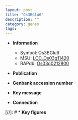 ```yaml
---
layout: post
title: "Os3BGlu6"
description: ""
category: genes
tags: 
---
```


* **Information**  
    + Symbol: Os3BGlu6  
    + MSU: [LOC_Os03g11420](http://rice.uga.edu/cgi-bin/ORF_infopage.cgi?orf=LOC_Os03g11420)  
    + RAPdb: [Os03g0212800](http://rapdb.dna.affrc.go.jp/viewer/gbrowse_details/irgsp1?name=Os03g0212800)  

* **Publication**  

* **Genbank accession number**  

* **Key message**  

* **Connection**  

[//]: # * **Key figures**  


